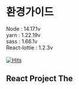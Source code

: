 # 환경가이드

Node : 14.17.1v<br />
yarn : 1.22.19v<br />
sass : 1.66.1v<br />
React-lottie : 1.2.3v<br />
<br />
[![Hits](https://hits.seeyoufarm.com/api/count/incr/badge.svg?url=https%3A%2F%2Fgithub.com%2Fj45bongsik%2FPJT-React_the&count_bg=%233DC86E&title_bg=%23FF0000&icon=&icon_color=%23E7E7E7&title=hits&edge_flat=false)](https://hits.seeyoufarm.com)

## React Project The

<!-- <a href="https://pjt-react-the.vercel.app/" target="_blank">The - 바로가기</a> -->